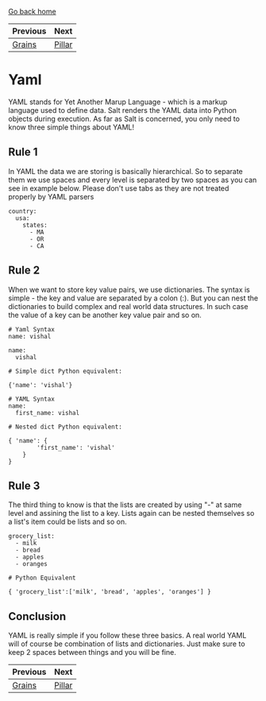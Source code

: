 [Go back home](https://github.com/vishal-biyani/saltstack-cluster)

|Previous            | Next                  |
|--------------------|-----------------------|
|[Grains](../grains) |[Pillar](../pillar)    |

# Yaml

YAML stands for Yet Another Marup Language - which is a markup language used to define data. Salt renders the YAML data into Python objects during execution. As far as Salt is concerned, you only need to know three simple things about YAML!

## Rule 1
In YAML the data we are storing is basically hierarchical. So to separate them we use spaces and every level is separated by two spaces as you can see in example below. Please don't use tabs as they are not treated properly by YAML parsers

```
country:
  usa:
    states:
      - MA
      - OR
      - CA
```      

## Rule 2
When we want to store key value pairs, we use dictionaries. The syntax is simple - the key and value are separated by a colon (:). But you can nest the dictionaries to build complex and real world data structures. In such case the value of a key can be another key value pair and so on.


```
# Yaml Syntax
name: vishal

name:
  vishal

# Simple dict Python equivalent:

{'name': 'vishal'}  

# YAML Syntax
name:
  first_name: vishal  

# Nested dict Python equivalent:

{ 'name': {
		'first_name': 'vishal'
	}
}

```
## Rule 3

The third thing to know is that the lists are created by using "-" at same level and assining the list to a key. Lists again can be nested themselves so a list's item could be lists and so on.

```
grocery_list:
  - milk
  - bread
  - apples
  - oranges

# Python Equivalent

{ 'grocery_list':['milk', 'bread', 'apples', 'oranges'] }

```

## Conclusion

YAML is really simple if you follow these three basics. A real world YAML will of course be combination of lists and dictionaries. Just make sure to keep 2 spaces between things and you will be fine.

|Previous            | Next                  |
|--------------------|-----------------------|
|[Grains](../grains) |[Pillar](../pillar)    |